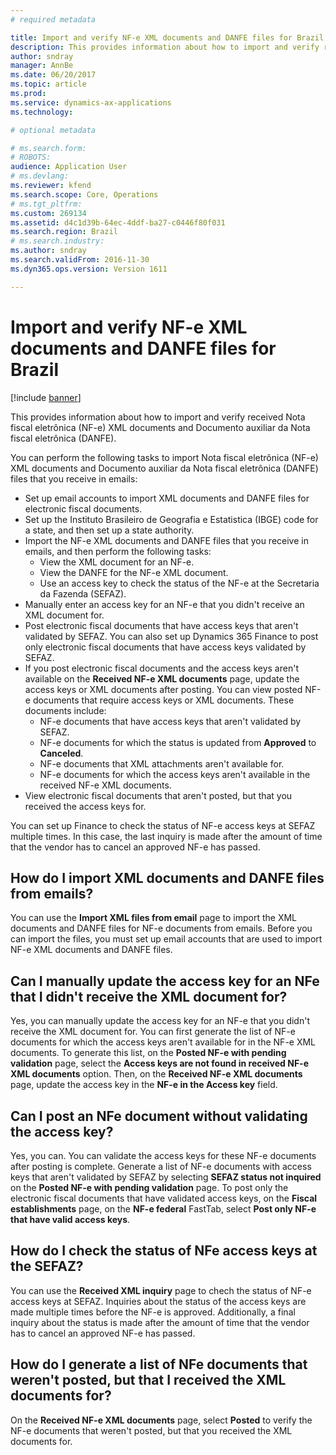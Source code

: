 ```yaml
---
# required metadata

title: Import and verify NF-e XML documents and DANFE files for Brazil
description: This provides information about how to import and verify received Nota fiscal eletrônica (NF-e) XML documents and Documento auxiliar da Nota fiscal eletrônica (DANFE).
author: sndray
manager: AnnBe
ms.date: 06/20/2017
ms.topic: article
ms.prod: 
ms.service: dynamics-ax-applications
ms.technology: 

# optional metadata

# ms.search.form: 
# ROBOTS: 
audience: Application User
# ms.devlang: 
ms.reviewer: kfend
ms.search.scope: Core, Operations
# ms.tgt_pltfrm: 
ms.custom: 269134
ms.assetid: d4c1d39b-64ec-4ddf-ba27-c0446f80f031
ms.search.region: Brazil
# ms.search.industry: 
ms.author: sndray
ms.search.validFrom: 2016-11-30
ms.dyn365.ops.version: Version 1611

---
```


# Import and verify NF-e XML documents and DANFE files for Brazil

[!include [banner](../includes/banner.md)]

This provides information about how to import and verify received Nota fiscal eletrônica (NF-e) XML documents and Documento auxiliar da Nota fiscal eletrônica (DANFE).

You can perform the following tasks to import Nota fiscal eletrônica (NF-e) XML documents and Documento auxiliar da Nota fiscal eletrônica (DANFE) files that you receive in emails:

-   Set up email accounts to import XML documents and DANFE files for electronic fiscal documents.
-   Set up the Instituto Brasileiro de Geografia e Estatistica (IBGE) code for a state, and then set up a state authority.
-   Import the NF-e XML documents and DANFE files that you receive in emails, and then perform the following tasks:
    -   View the XML document for an NF-e.
    -   View the DANFE for the NF-e XML document.
    -   Use an access key to check the status of the NF-e at the Secretaria da Fazenda (SEFAZ).
-   Manually enter an access key for an NF-e that you didn't receive an XML document for.
-   Post electronic fiscal documents that have access keys that aren't validated by SEFAZ. You can also set up Dynamics 365 Finance to post only electronic fiscal documents that have access keys validated by SEFAZ.
-   If you post electronic fiscal documents and the access keys aren't available on the **Received NF-e XML documents** page, update the access keys or XML documents after posting. You can view posted NF-e documents that require access keys or XML documents. These documents include:
    -   NF-e documents that have access keys that aren't validated by SEFAZ.
    -   NF-e documents for which the status is updated from **Approved** to **Canceled**.
    -   NF-e documents that XML attachments aren't available for.
    -   NF-e documents for which the access keys aren't available in the received NF-e XML documents.
-   View electronic fiscal documents that aren't posted, but that you received the access keys for.

You can set up Finance to check the status of NF-e access keys at SEFAZ multiple times. In this case, the last inquiry is made after the amount of time that the vendor has to cancel an approved NF-e has passed.

## How do I import XML documents and DANFE files from emails?
You can use the **Import XML files from email** page to import the XML documents and DANFE files for NF-e documents from emails. Before you can import the files, you must set up email accounts that are used to import NF-e XML documents and DANFE files.

## Can I manually update the access key for an NFe that I didn't receive the XML document for?
Yes, you can manually update the access key for an NF-e that you didn't receive the XML document for. You can first generate the list of NF-e documents for which the access keys aren't available for in the NF-e XML documents. To generate this list, on the **Posted NF-e with pending validation** page, select the **Access keys are not found in received NF-e XML documents** option. Then, on the **Received NF-e XML documents** page, update the access key in the **NF-e in the Access key** field.

## Can I post an NFe document without validating the access key?
Yes, you can. You can validate the access keys for these NF-e documents after posting is complete. Generate a list of NF-e documents with access keys that aren't validated by SEFAZ by selecting **SEFAZ status not inquired** on the **Posted NF-e with pending validation** page. To post only the electronic fiscal documents that have validated access keys, on the **Fiscal establishments** page, on the **NF-e federal** FastTab, select **Post only NF-e that have valid access keys**.

## How do I check the status of NFe access keys at the SEFAZ?
You can use the **Received XML inquiry** page to chech the status of NF-e access keys at SEFAZ. Inquiries about the status of the access keys are made multiple times before the NF-e is approved. Additionally, a final inquiry about the status is made after the amount of time that the vendor has to cancel an approved NF-e has passed.

## How do I generate a list of NFe documents that weren't posted, but that I received the XML documents for?
On the **Received NF-e XML documents** page, select **Posted** to verify the NF-e documents that weren't posted, but that you received the XML documents for.



